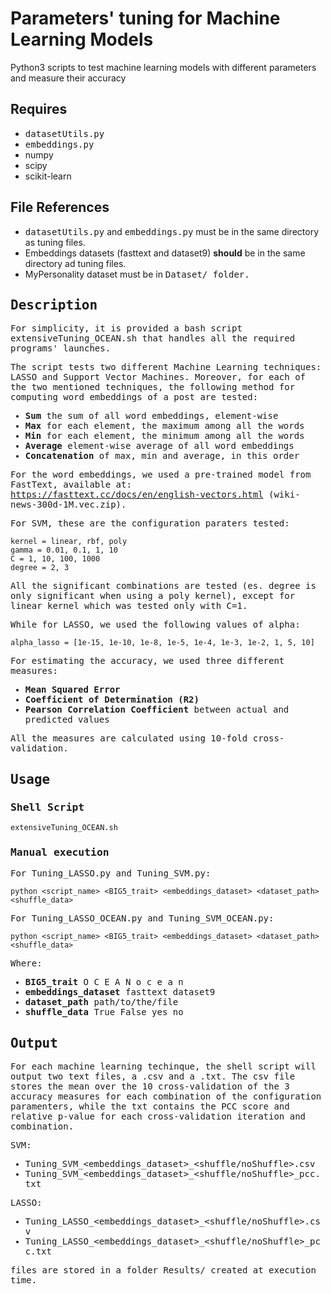 Parameters' tuning for Machine Learning Models
======
Python3 scripts to test machine learning models with different parameters and measure their accuracy

Requires
-----
* <tt>datasetUtils.py</tt>
* <tt>embeddings.py</tt>
* numpy
* scipy
* scikit-learn

File References
-----
* <tt>datasetUtils.py</tt> and <tt>embeddings.py</tt> must be in the same directory as tuning files.
* Embeddings datasets (fasttext and dataset9) <b>should</b> be in the same directory ad tuning files.
* MyPersonality dataset must be in <tt>Dataset/<tt> folder.

Description
-----
For simplicity, it is provided a bash script <tt>extensiveTuning_OCEAN.sh</tt> that handles all the required programs' launches.

The script tests two different Machine Learning techniques: LASSO and Support Vector Machines.
Moreover, for each of the two mentioned techniques, the following method for computing word embeddings of a post are tested:
  * <b>Sum</b> the sum of all word embeddings, element-wise
  * <b>Max</b> for each element, the maximum among all the words
  * <b>Min</b> for each element, the minimum among all the words
  * <b>Average</b> element-wise average of all word embeddings
  * <b>Concatenation</b> of max, min and average, in this order
  
For the word embeddings, we used a pre-trained model from FastText, available at: https://fasttext.cc/docs/en/english-vectors.html (<tt>wiki-news-300d-1M.vec.zip</tt>).

For SVM, these are the configuration paraters tested:
```
kernel = linear, rbf, poly
gamma = 0.01, 0.1, 1, 10
C = 1, 10, 100, 1000
degree = 2, 3
```
All the significant combinations are tested (es. <tt>degree</tt> is only significant when using a <tt>poly</tt> kernel), except for <tt>linear</tt> kernel which was tested only with <tt>C=1</tt>.

While for LASSO, we used the following values of <tt>alpha</tt>:
```
alpha_lasso = [1e-15, 1e-10, 1e-8, 1e-5, 1e-4, 1e-3, 1e-2, 1, 5, 10]
```

For estimating the accuracy, we used three different measures:
 * <b>Mean Squared Error</b>
 * <b>Coefficient of Determination (R2)</b>
 * <b>Pearson Correlation Coefficient</b> between actual and predicted values
 
All the measures are calculated using 10-fold cross-validation.

Usage
-----

### Shell Script
```
extensiveTuning_OCEAN.sh
```
### Manual execution
For <tt>Tuning_LASSO.py</tt> <tt>and Tuning_SVM.py</tt>:
```
python <script_name> <BIG5_trait> <embeddings_dataset> <dataset_path> <shuffle_data>
```
For <tt>Tuning_LASSO_OCEAN.py</tt> <tt>and Tuning_SVM_OCEAN.py</tt>:
```
python <script_name> <BIG5_trait> <embeddings_dataset> <dataset_path> <shuffle_data>
```

Where:
* <b>BIG5_trait</b> <tt>O C E A N o c e a n</tt>
* <b>embeddings_dataset</b> <tt>fasttext dataset9</tt>
* <b>dataset_path</b> <tt>path/to/the/file</tt>
* <b>shuffle_data</b> <tt>True False yes no</tt>


Output
-----
For each machine learning techinque, the shell script will output two text files, a <tt>.csv</tt> and a <tt>.txt</tt>.
The csv file stores the mean over the 10 cross-validation of the 3 accuracy measures for each combination of the configuration paramenters, while the txt contains the PCC score and relative p-value for each cross-validation iteration and combination.

SVM:
* <tt>Tuning_SVM_<embeddings_dataset>_<shuffle/noShuffle>.csv</tt> 
* <tt>Tuning_SVM_<embeddings_dataset>_<shuffle/noShuffle>_pcc.txt</tt>

LASSO:
* <tt>Tuning_LASSO_<embeddings_dataset>_<shuffle/noShuffle>.csv</tt>
* <tt>Tuning_LASSO_<embeddings_dataset>_<shuffle/noShuffle>_pcc.txt</tt>
 
files are stored in a folder <tt>Results/</tt> created at execution time.
